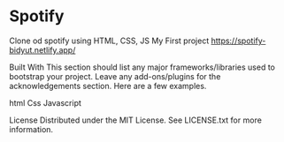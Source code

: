 # Spotify
Clone od spotify using HTML, CSS, JS
My First project 
 https://spotify-bidyut.netlify.app/
 
 Built With
This section should list any major frameworks/libraries used to bootstrap your project. Leave any add-ons/plugins for the acknowledgements section. Here are a few examples.

html
Css
Javascript


License
Distributed under the MIT License. See LICENSE.txt for more information.



